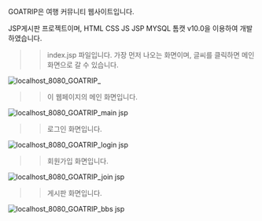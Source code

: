 GOATRIP은 여행 커뮤니티 웹사이트입니다.

JSP게시판 프로젝트이며, HTML CSS JS JSP MYSQL 톰캣 v10.0을 이용하여 개발하였습니다. 








>> index.jsp 파일입니다. 가장 먼저 나오는 화면이며, 글씨를 클릭하면 메인 화면으로 갈 수 있습니다.
>> 
![localhost_8080_GOATRIP_](https://user-images.githubusercontent.com/127868594/226675031-18da39f9-fda8-4296-9d26-1a8adfe024b0.png)






>> 이 웹페이지의 메인 화면입니다.
>> 
![localhost_8080_GOATRIP_main jsp](https://user-images.githubusercontent.com/127868594/226675408-d088b26b-5340-4cb9-9ce0-f552cd39f731.png)






>> 로그인 화면입니다.
>> 
![localhost_8080_GOATRIP_login jsp](https://user-images.githubusercontent.com/127868594/226675707-566895fd-e580-4270-88e5-0087b4e9dff4.png)







>> 회원가입 화면입니다.
>> 
![localhost_8080_GOATRIP_join jsp](https://user-images.githubusercontent.com/127868594/226675966-c7c578ea-fbcf-4e6f-b419-d0d6e96acaed.png)






>> 게시판 화면입니다.
>> 
![localhost_8080_GOATRIP_bbs jsp](https://user-images.githubusercontent.com/127868594/226676357-64c8b43e-9553-4ae4-a242-c46198811c30.png)







